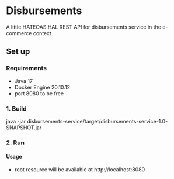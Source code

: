 # Disbursements

A little HATEOAS HAL REST API for disbursements service in the e-commerce context
## Set up

### Requirements
* Java 17
* Docker Engine 20.10.12
* port 8080 to be free

### 1. Build

java -jar disbursements-service/target/disbursements-service-1.0-SNAPSHOT.jar

### 2. Run

#### Usage

* root resource will be available at http://localhost:8080
